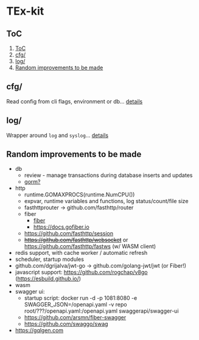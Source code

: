 # TEx-kit

## ToC

1. [ToC](#toc)
2. [cfg/](#cfg)
3. [log/](#log)
4. [Random improvements to be made](#random-improvements-to-be-made)

## cfg/

Read config from cli flags, environment or db... [details](cfg/README.md)

## log/

Wrapper around `log` and `syslog`... [details](log/README.md)

## Random improvements to be made

* db
  * review - manage transactions during database inserts and updates
  * [gorm?](https://gorm.io/index.html)
* http
  * runtime.GOMAXPROCS(runtime.NumCPU())
  * expvar, runtime variables and functions, log status/count/file size
  * fasthttprouter -> github.com/fasthttp/router
  * fiber
    * [fiber](https://github.com/gofiber/fiber)
    * <https://docs.gofiber.io>
  * <https://github.com/fasthttp/session>
  * ~~<https://github.com/fasthttp/websocket>~~ or <https://github.com/fasthttp/fastws> (w/ WASM client)
* redis support, with cache worker / automatic refresh
* scheduler, startup modules
* github.com/dgrijalva/jwt-go -> github.com/golang-jwt/jwt (or Fiber!)
* javascript support: <https://github.com/rogchap/v8go> (<https://esbuild.github.io/>)
* wasm
* swagger ui:
  * startup script: docker run -d -p 1081:8080 -e SWAGGER_JSON=/openapi.yaml -v repo root/???/openapi.yaml:/openapi.yaml swaggerapi/swagger-ui
  * <https://github.com/arsmn/fiber-swagger>
  * <https://github.com/swaggo/swag>
* <https://gqlgen.com>
